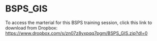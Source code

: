 # BSPS_GIS
To access the marterial for this BSPS training session, click this link to download from Dropbox:
https://www.dropbox.com/s/zn07z8yxpqq7pgm/BSPS_GIS.zip?dl=0
